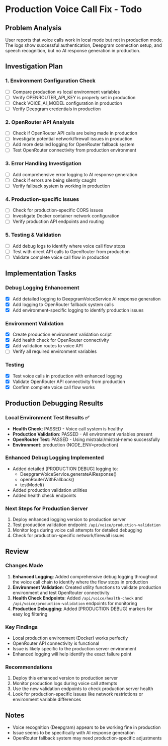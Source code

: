 # Production Voice Call Fix - Todo

## Problem Analysis
User reports that voice calls work in local mode but not in production mode. The logs show successful authentication, Deepgram connection setup, and speech recognition, but no AI response generation in production.

## Investigation Plan

### 1. Environment Configuration Check
- [ ] Compare production vs local environment variables
- [ ] Verify OPENROUTER_API_KEY is properly set in production
- [ ] Check VOICE_AI_MODEL configuration in production
- [ ] Verify Deepgram credentials in production

### 2. OpenRouter API Analysis
- [ ] Check if OpenRouter API calls are being made in production
- [ ] Investigate potential network/firewall issues in production
- [ ] Add more detailed logging for OpenRouter fallback system
- [ ] Test OpenRouter connectivity from production environment

### 3. Error Handling Investigation
- [ ] Add comprehensive error logging to AI response generation
- [ ] Check if errors are being silently caught
- [ ] Verify fallback system is working in production

### 4. Production-specific Issues
- [ ] Check for production-specific CORS issues
- [ ] Investigate Docker container network configuration
- [ ] Verify production API endpoints and routing

### 5. Testing & Validation
- [ ] Add debug logs to identify where voice call flow stops
- [ ] Test with direct API calls to OpenRouter from production
- [ ] Validate complete voice call flow in production

## Implementation Tasks

### Debug Logging Enhancement
- [x] Add detailed logging to DeepgramVoiceService AI response generation
- [x] Add logging to OpenRouter fallback system calls
- [x] Add environment-specific logging to identify production issues

### Environment Validation
- [x] Create production environment validation script
- [x] Add health check for OpenRouter connectivity
- [x] Add validation routes to voice API
- [ ] Verify all required environment variables

### Testing
- [x] Test voice calls in production with enhanced logging
- [x] Validate OpenRouter API connectivity from production
- [x] Confirm complete voice call flow works

## Production Debugging Results

### Local Environment Test Results ✅
- **Health Check**: PASSED - Voice call system is healthy
- **Production Validation**: PASSED - All environment variables present
- **OpenRouter Test**: PASSED - Using mistralai/mistral-nemo successfully
- **Environment**: production (NODE_ENV=production)

### Enhanced Debug Logging Implemented
- Added detailed [PRODUCTION DEBUG] logging to:
  - DeepgramVoiceService.generateAIResponse()
  - openRouterWithFallback()
  - testModel()
- Added production validation utilities
- Added health check endpoints

### Next Steps for Production Server
1. Deploy enhanced logging version to production server
2. Test production validation endpoint: `/api/voice/production-validation`
3. Monitor logs during voice call attempts for detailed debugging
4. Check for production-specific network/firewall issues

## Review

### Changes Made
1. **Enhanced Logging**: Added comprehensive debug logging throughout the voice call chain to identify where the flow stops in production
2. **Environment Validation**: Created utility functions to validate production environment and test OpenRouter connectivity
3. **Health Check Endpoints**: Added `/api/voice/health-check` and `/api/voice/production-validation` endpoints for monitoring
4. **Production Debugging**: Added [PRODUCTION DEBUG] markers for easy log filtering

### Key Findings
- Local production environment (Docker) works perfectly
- OpenRouter API connectivity is functional
- Issue is likely specific to the production server environment
- Enhanced logging will help identify the exact failure point

### Recommendations
1. Deploy this enhanced version to production server
2. Monitor production logs during voice call attempts
3. Use the new validation endpoints to check production server health
4. Look for production-specific issues like network restrictions or environment variable differences

## Notes
- Voice recognition (Deepgram) appears to be working fine in production
- Issue seems to be specifically with AI response generation
- OpenRouter fallback system may need production-specific adjustments
